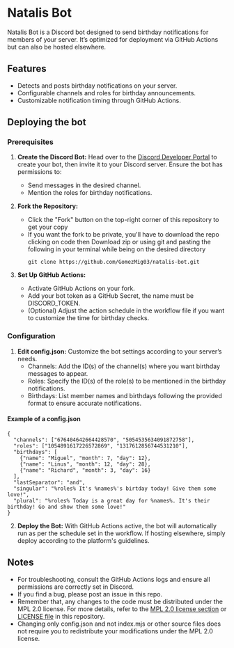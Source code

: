 # Natalis Bot

Natalis Bot is a Discord bot designed to send birthday notifications for members of your server. It’s optimized for deployment via GitHub Actions but can also be hosted elsewhere.


## Features

- Detects and posts birthday notifications on your server.
- Configurable channels and roles for birthday announcements.
- Customizable notification timing through GitHub Actions.

## Deploying the bot

### Prerequisites

1. **Create the Discord Bot:** Head over to the [Discord Developer Portal](https://discord.com/developers) to create your bot, then invite it to your Discord server. Ensure the bot has permissions to:
    - Send messages in the desired channel.
    - Mention the roles for birthday notifications.

2. **Fork the Repository:**
    - Click the "Fork" button on the top-right corner of this repository to get your copy
    - If you want the fork to be private, you'll have to download the repo clicking on code then Download zip or using git and pasting the following in your terminal while being on the desired directory
      ```
      git clone https://github.com/GomezMig03/natalis-bot.git
      ```

3. **Set Up GitHub Actions:**
    - Activate GitHub Actions on your fork.
    - Add your bot token as a GitHub Secret, the name must be DISCORD_TOKEN.
    - (Optional) Adjust the action schedule in the workflow file if you want to customize the time for birthday checks.

### Configuration

1. **Edit config.json:** Customize the bot settings according to your server’s needs.
    - Channels: Add the ID(s) of the channel(s) where you want birthday messages to appear.
    - Roles: Specify the ID(s) of the role(s) to be mentioned in the birthday notifications.
    - Birthdays: List member names and birthdays following the provided format to ensure accurate notifications.

#### Example of a config.json
```
{
  "channels": ["676404642664428570", "5054535634091872758"],
  "roles": ["1054891617226572869", "1317612856744531210"],
  "birthdays": [
    {"name": "Miguel", "month": 7, "day": 12},
    {"name": "Linus", "month": 12, "day": 28},
    {"name": "Richard", "month": 3, "day": 16}
  ],
  "lastSeparator": "and",
  "singular": "%roles% It's %names%'s birtday today! Give them some love!",
  "plural": "%roles% Today is a great day for %names%. It's their birthday! Go and show them some love!"
}
```

2. **Deploy the Bot:** With GitHub Actions active, the bot will automatically run as per the schedule set in the workflow. If hosting elsewhere, simply deploy according to the platform's guidelines.

## Notes

- For troubleshooting, consult the GitHub Actions logs and ensure all permissions are correctly set in Discord.
- If you find a bug, please post an issue in this repo.
- Remember that, any changes to the code must be distributed under the MPL 2.0 license. For more details, refer to the [MPL 2.0 license section](https://github.com/GomezMig03/natalis-bot?tab=MPL-2.0-1-ov-file) or [LICENSE file](https://github.com/GomezMig03/natalis-bot/blob/main/LICENSE) in this repository.
- Changing only config.json and not index.mjs or other source files does not require you to redistribute your modifications under the MPL 2.0 license.
